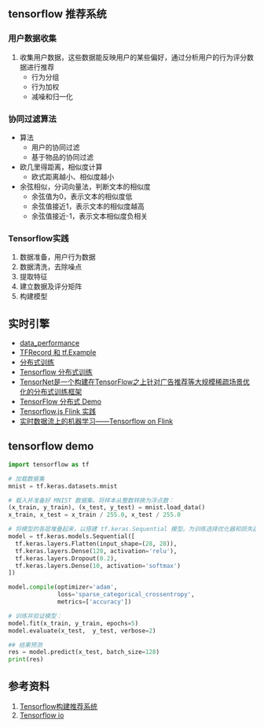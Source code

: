 ## tensorflow 推荐系统

### 用户数据收集
1. 收集用户数据，这些数据能反映用户的某些偏好，通过分析用户的行为评分数据进行推荐
    - 行为分组
    - 行为加权
    - 减噪和归一化

### 协同过滤算法
- 算法
    - 用户的协同过滤
    - 基于物品的协同过滤
- 欧几里得距离，相似度计算
    - 欧式距离越小、相似度越小
- 余弦相似，分词向量法，判断文本的相似度
    - 余弦值为0，表示文本的相似度低
    - 余弦值接近1，表示文本的相似度越高
    - 余弦值接近-1，表示文本相似度负相关

### Tensorflow实践
1. 数据准备，用户行为数据
2. 数据清洗，去除噪点
3. 提取特征
4. 建立数据及评分矩阵
5. 构建模型

## 实时引擎

- [data_performance](https://www.tensorflow.org/guide/data_performance#the_dataset)
- [TFRecord 和 tf.Example](https://www.tensorflow.org/tutorials/load_data/tfrecord)
- [分布式训练](https://www.oreilly.com/content/distributed-tensorflow/)
- [Tensorflow 分布式训练](https://www.tensorflow.org/guide/distributed_training)
- [TensorNet是一个构建在TensorFlow之上针对广告推荐等大规模稀疏场景优化的分布式训练框架](https://reposhub.com/python/deep-learning/Qihoo360-tensornet.html)
- [TensorFlow 分布式 Demo](https://blog.csdn.net/fenglepeng/article/details/105535061)
- [Tensorflow.js Flink 实践](https://github.com/TsingJyujing/tf.js-on-flink)
- [实时数据流上的机器学习——Tensorflow on Flink](https://zhuanlan.zhihu.com/p/55638891)
## tensorflow demo

```py
import tensorflow as tf

# 加载数据集
mnist = tf.keras.datasets.mnist

# 载入并准备好 MNIST 数据集。将样本从整数转换为浮点数：
(x_train, y_train), (x_test, y_test) = mnist.load_data()
x_train, x_test = x_train / 255.0, x_test / 255.0

# 将模型的各层堆叠起来，以搭建 tf.keras.Sequential 模型。为训练选择优化器和损失函数：
model = tf.keras.models.Sequential([
  tf.keras.layers.Flatten(input_shape=(28, 28)),
  tf.keras.layers.Dense(128, activation='relu'),
  tf.keras.layers.Dropout(0.2),
  tf.keras.layers.Dense(10, activation='softmax')
])

model.compile(optimizer='adam',
              loss='sparse_categorical_crossentropy',
              metrics=['accuracy'])

# 训练并验证模型：
model.fit(x_train, y_train, epochs=5)
model.evaluate(x_test,  y_test, verbose=2)

## 结果预测
res = model.predict(x_test, batch_size=128)
print(res)
```

## 参考资料
1. [Tensorflow构建推荐系统](https://blog.csdn.net/Oscar6280868/article/details/80952945)
2. [Tensorflow io](https://github.com/tensorflow/io#tensorflow-io)
